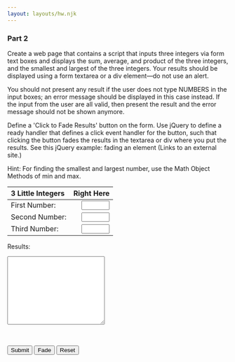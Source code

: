 ```yaml
---
layout: layouts/hw.njk
---
```


### Part 2

Create a web page that contains a script that inputs three integers via form text boxes and displays the sum, average, and product of the three integers, and the smallest and largest of the three integers. Your results should be displayed using a form textarea or a div element—do not use an alert.

You should not present any result if the user does not type NUMBERS in the input boxes; an error message should be displayed in this case instead. If the input from the user are all valid, then present the result and the error message should not be shown anymore.

Define a 'Click to Fade Results' button on the form. Use jQuery to define a ready handler that defines a click event handler for the button, such that clicking the button fades the results in the textarea or div where you put the results. See this jQuery example: fading an element (Links to an external site.)

Hint: For finding the smallest and largest number, use the Math Object Methods of min and max.

<section class="body">
<form name="myform">

| 3 Little Integers | Right Here |
|:---|---:|
| First Number: | <input type="number" name="num1" size="10" step="1" min="0" max="100" required><span class="validity"></span> |
| Second Number: | <input type="number" name="num2" size="10" step="1" min="0" max="100" required><span class="validity"></span> |
| Third Number: | <input type="number" name="num3" size="10" step="1" min="0" max="100" required><span class="validity"></span> |

Results: 
<br>
<textarea rows="10" cols="25" name="result" id="results">
</textarea>
<br><br>
<input type="button" class="button-primary" onclick="process()" value="Submit">
<input type="button" onclick="click2fade()" value="Fade" id="fade">
<input type="reset" value="Reset" id="reset">

</form>
</section>

<script>
function process()
{
var number1, number2, number3, n1, n2, n3, sum, product, minnum, maxnum;

number1 = document.forms["myform"].elements["num1"].value;
number2 = document.forms["myform"].elements["num2"].value;
number3 = document.forms["myform"].elements["num3"].value;

n1 = parseInt(number1);
n2 = parseInt(number2);
n3 = parseInt(number3);
sum = n1 + n2 + n3;
average = sum / 3;
product = n1 * n2 * n3;
minnum = Math.min(n1, n2, n3);
maxnum = Math.max(n1, n2, n3);

if (isNaN(n1) || isNaN(n2) || isNaN(n3)) {
    document.forms["myform"].elements["result"].textContent = ("You have entered invalid input. Please enter three natural numbers"); 
} else {
    document.forms["myform"].elements["result"].textContent = ("Σ: " + sum + "\nx̄: " + average + "\n∏: " + product + "\nmin: " + minnum + "\nmax: " + maxnum); 
}
}
</script>

<script>
$(document).ready(function(){
  $("#fade").click(function(){
    $("#results").fadeToggle("slow");
  });
          $('#reset').click(function(){
            $("#results").fadeIn('fast');
        });
});
</script>
